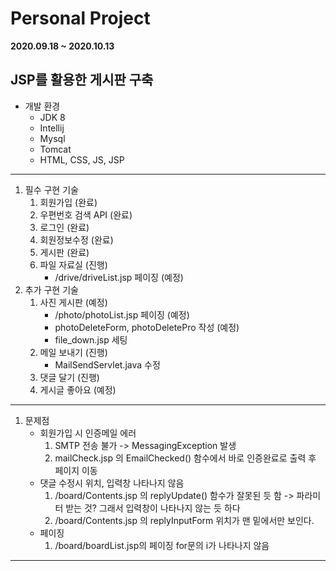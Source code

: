# Personal Project
**2020.09.18 ~ 2020.10.13**

**JSP를 활용한 게시판 구축**  
---
- 개발 환경
    - JDK 8
    - Intellij
    - Mysql
    - Tomcat
    - HTML, CSS, JS, JSP
---
1. 필수 구현 기술
    1. 회원가입 (완료)
    1. 우편번호 검색 API (완료)
    1. 로그인 (완료)
    1. 회원정보수정 (완료)
    1. 게시판 (완료)
    1. 파일 자료실 (진행)    
        - /drive/driveList.jsp 페이징 (예정)
2. 추가 구현 기술
    1. 사진 게시판 (예정)
        - /photo/photoList.jsp 페이징 (예정)
        - photoDeleteForm, photoDeletePro 작성 (예정)
        - file_down.jsp 세팅 
    1. 메일 보내기 (진행)
        - MailSendServlet.java 수정
    1. 댓글 달기 (진행)
    1. 게시글 좋아요 (예정)
---
1. 문제점
    - 회원가입 시 인증메일 에러
        1. SMTP 전송 불가  -> MessagingException 발생
        1. mailCheck.jsp 의 EmailChecked() 함수에서 바로 인증완료로 출력 후 페이지 이동
    - 댓글 수정시 위치, 입력창 나타나지 않음
        1. /board/Contents.jsp 의 replyUpdate() 함수가 잘못된 듯 함  -> 파라미터 받는 것? 그래서 입력창이 나타나지 않는 듯 하다
        1. /board/Contents.jsp 의 replyInputForm 위치가 맨 밑에서만 보인다.
    - 페이징
        1. /board/boardList.jsp의 페이징 for문의 i가 나타나지 않음
---
